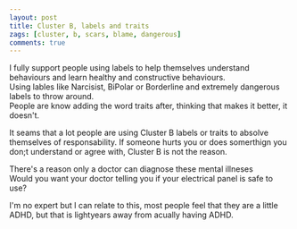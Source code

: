 ```yaml
---
layout: post
title: Cluster B, labels and traits
zags: [cluster, b, scars, blame, dangerous]
comments: true
---
```

I fully support people using labels to help themselves understand behaviours and learn healthy and constructive behaviours.   
Using lables like Narcisist, BiPolar or Borderline and extremely dangerous labels to throw around.   
People are know adding the word traits after, thinking that makes it better, it doesn't.
   
It seams that a lot people are using Cluster B labels or traits to absolve themselves of responsability. 
If someone hurts you or does somerthign you don;t understand or agree with, Cluster B is not the reason.

There's a reason  only a doctor can diagnose these mental illneses   
Would you want your doctor telling you if your electrical panel is safe to use?   

I'm no expert but I can relate to this, most people feel that they are a little ADHD, but that is lightyears away from acually having ADHD.